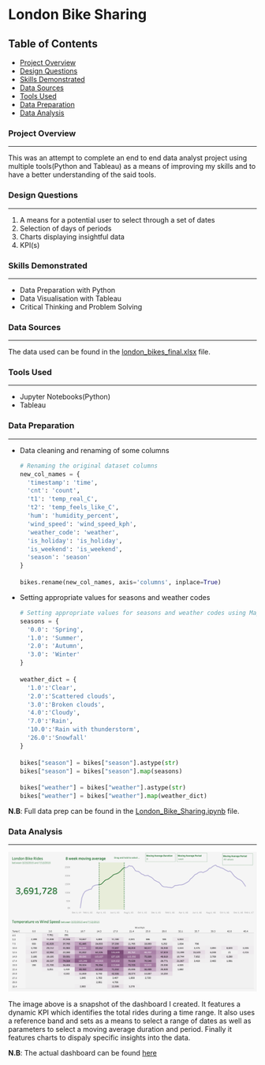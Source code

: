# London Bike Sharing
## Table of Contents
- [Project Overview](#project-overview)
- [Design Questions](#design-questions)
- [Skills Demonstrated](#skills-demonstrated)
- [Data Sources](#data-sources)
- [Tools Used](#tools-used)
- [Data Preparation](#data-preparation)
- [Data Analysis](#data-analysis)

### Project Overview
---
This was an attempt to complete an end to end data analyst project using multiple tools(Python and Tableau) as a means of improving my skills and to have a better understanding of the said tools.
### Design Questions
---
1. A means for a potential user to select through a set of dates
2. Selection of days of periods
3. Charts displaying insightful data
4. KPI(s)
### Skills Demonstrated
---
- Data Preparation with Python
- Data Visualisation with Tableau
- Critical Thinking and Problem Solving
### Data Sources
---
The data used can be found in the [london_bikes_final.xlsx](london_bikes_final.xlsx) file.
### Tools Used
---
- Jupyter Notebooks(Python)
- Tableau
### Data Preparation
---
- Data cleaning and renaming of some columns
  
  ```python
  # Renaming the original dataset columns
  new_col_names = {
    'timestamp': 'time',
    'cnt': 'count',
    't1': 'temp_real_C',
    't2': 'temp_feels_like_C',
    'hum': 'humidity_percent',
    'wind_speed': 'wind_speed_kph',
    'weather_code': 'weather',
    'is_holiday': 'is_holiday',
    'is_weekend': 'is_weekend',
    'season': 'season'
  }

  bikes.rename(new_col_names, axis='columns', inplace=True)
  ```
- Setting appropriate values for seasons and weather codes
  
  ```python
  # Setting appropriate values for seasons and weather codes using Map function
  seasons = {
    '0.0': 'Spring',
    '1.0': 'Summer',
    '2.0': 'Autumn',
    '3.0': 'Winter'
  }

  weather_dict = {
    '1.0':'Clear',
    '2.0':'Scattered clouds',
    '3.0':'Broken clouds',
    '4.0':'Cloudy',
    '7.0':'Rain',
    '10.0':'Rain with thunderstorm',
    '26.0':'Snowfall'
  }

  bikes["season"] = bikes["season"].astype(str)
  bikes["season"] = bikes["season"].map(seasons)

  bikes["weather"] = bikes["weather"].astype(str)
  bikes["weather"] = bikes["weather"].map(weather_dict)
  ```
**N.B**: Full data prep can be found in the [London_Bike_Sharing.ipynb](London_Bike_Sharing.ipynb) file.
### Data Analysis
---
<p align="center">
  <img src="LondonDash.png">
</p>

The image above is a snapshot of the dashboard I created. It features a dynamic KPI which identifies the total rides during a time range. It also uses a reference band and sets as a means to select a range of dates as well as parameters to select a moving average duration and period. Finally it features charts to dispaly specific insights into the data.

**N.B**: The actual dashboard can be found [here](https://public.tableau.com/views/LondonBikeSharing_17079428803240/Dashboard1?:language=en-US&:sid=&:display_count=n&:origin=viz_share_link)

